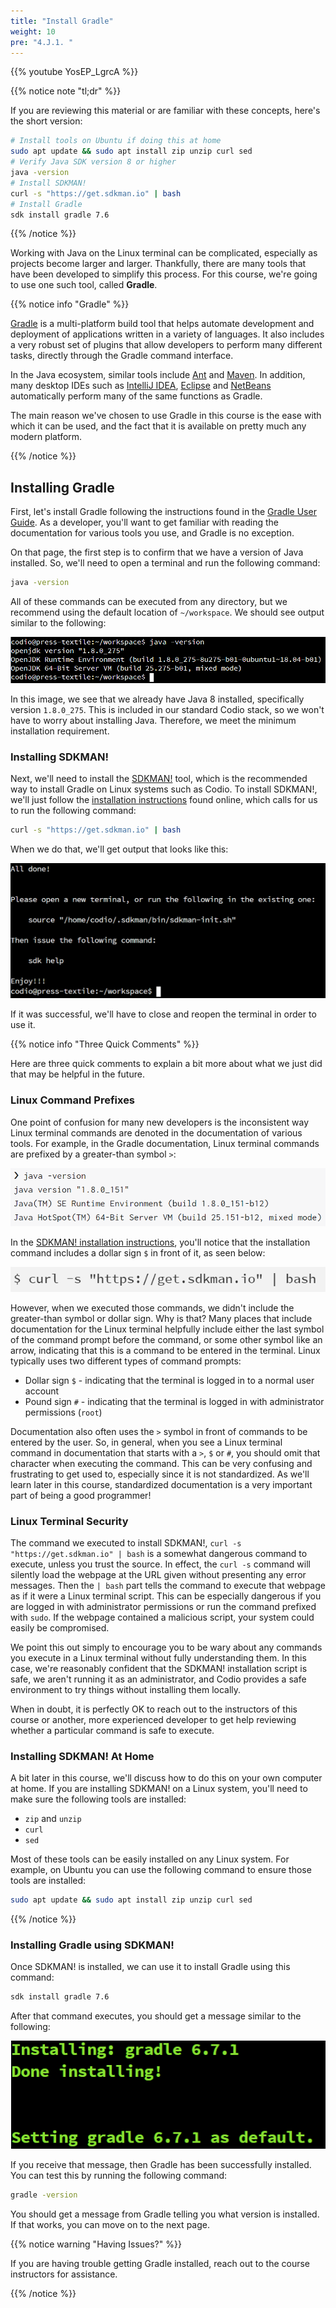 ```yaml
---
title: "Install Gradle"
weight: 10
pre: "4.J.1. "
---
```


{{% youtube YosEP_LgrcA %}}

{{% notice note "tl;dr" %}}

If you are reviewing this material or are familiar with these concepts, here's the short version:

```bash
# Install tools on Ubuntu if doing this at home
sudo apt update && sudo apt install zip unzip curl sed
# Verify Java SDK version 8 or higher
java -version
# Install SDKMAN!
curl -s "https://get.sdkman.io" | bash
# Install Gradle
sdk install gradle 7.6
```

{{% /notice %}}

Working with Java on the Linux terminal can be complicated, especially as projects become larger and larger. Thankfully, there are many tools that have been developed to simplify this process. For this course, we're going to use one such tool, called **Gradle**.

{{% notice info "Gradle" %}}

[Gradle](https://gradle.org/) is a multi-platform build tool that helps automate development and deployment of applications written in a variety of languages. It also includes a very robust set of plugins that allow developers to perform many different tasks, directly through the Gradle command interface. 

In the Java ecosystem, similar tools include [Ant](https://ant.apache.org/) and [Maven](https://maven.apache.org/). In addition, many desktop IDEs such as [IntelliJ IDEA](https://www.jetbrains.com/idea/), [Eclipse](https://www.eclipse.org/eclipseide/) and [NetBeans](https://netbeans.org/) automatically perform many of the same functions as Gradle. 

The main reason we've chosen to use Gradle in this course is the ease with which it can be used, and the fact that it is available on pretty much any modern platform. 

{{% /notice %}}

## Installing Gradle

First, let's install Gradle following the instructions found in the [Gradle User Guide](https://docs.gradle.org/current/userguide/installation.html). As a developer, you'll want to get familiar with reading the documentation for various tools you use, and Gradle is no exception. 

On that page, the first step is to confirm that we have a version of Java installed. So, we'll need to open a terminal and run the following command: 

```bash
java -version
```

All of these commands can be executed from any directory, but we recommend using the default location of `~/workspace`. We should see output similar to the following:

![Java Version](/images/e1/5javaver.png)

In this image, we see that we already have Java 8 installed, specifically version `1.8.0_275`. This is included in our standard Codio stack, so we won't have to worry about installing Java. Therefore, we meet the minimum installation requirement. 

### Installing SDKMAN!

Next, we'll need to install the [SDKMAN!](https://sdkman.io/) tool, which is the recommended way to install Gradle on Linux systems such as Codio. To install SDKMAN!, we'll just follow the [installation instructions](https://sdkman.io/install) found online, which calls for us to run the following command:

```bash
curl -s "https://get.sdkman.io" | bash
```

When we do that, we'll get output that looks like this:

![Install SDKMAN!](/images/e1/6sdk.png)

If it was successful, we'll have to close and reopen the terminal in order to use it. 

{{% notice info "Three Quick Comments" %}}

Here are three quick comments to explain a bit more about what we just did that may be helpful in the future. 

### Linux Command Prefixes

One point of confusion for many new developers is the inconsistent way Linux terminal commands are denoted in the documentation of various tools. For example, in the Gradle documentation, Linux terminal commands are prefixed by a greater-than symbol `>`:

![Arrow Prefix](/images/e1/7arrow.png)

In the [SDKMAN! installation instructions](https://sdkman.io/install), you'll notice that the installation command includes a dollar sign `$` in front of it, as seen below:

![Dollar Sign](/images/e1/7dollar.png)

However, when we executed those commands, we didn't include the greater-than symbol or dollar sign. Why is that? Many places that include documentation for the Linux terminal helpfully include either the last symbol of the command prompt before the command, or some other symbol like an arrow, indicating that this is a command to be entered in the terminal. Linux typically uses two different types of command prompts:

* Dollar sign `$` - indicating that the terminal is logged in to a normal user account
* Pound sign `#` - indicating that the terminal is logged in with administrator permissions (`root`)

Documentation also often uses the `>` symbol in front of commands to be entered by the user. So, in general, when you see a Linux terminal command in documentation that starts with a `>`, `$` or `#`, you should omit that character when executing the command. This can be very confusing and frustrating to get used to, especially since it is not standardized. As we'll learn later in this course, standardized documentation is a very important part of being a good programmer!

### Linux Terminal Security

The command we executed to install SDKMAN!, `curl -s "https://get.sdkman.io" | bash` is a somewhat dangerous command to execute, unless you trust the source. In effect, the `curl -s` command will silently load the webpage at the URL given without presenting any error messages. Then the `| bash` part tells the command to execute that webpage as if it were a Linux terminal script. This can be especially dangerous if you are logged in with administrator permissions or run the command prefixed with `sudo`. If the webpage contained a malicious script, your system could easily be compromised. 

We point this out simply to encourage you to be wary about any commands you execute in a Linux terminal without fully understanding them. In this case, we're reasonably confident that the SDKMAN! installation script is safe, we aren't running it as an administrator, and Codio provides a safe environment to try things without installing them locally. 

When in doubt, it is perfectly OK to reach out to the instructors of this course or another, more experienced developer to get help reviewing whether a particular command is safe to execute.

### Installing SDKMAN! At Home

A bit later in this course, we'll discuss how to do this on your own computer at home. If you are installing SDKMAN! on a Linux system, you'll need to make sure the following tools are installed:

* `zip` and `unzip`
* `curl`
* `sed`

Most of these tools can be easily installed on any Linux system. For example, on Ubuntu you can use the following command to ensure those tools are installed:

```bash
sudo apt update && sudo apt install zip unzip curl sed
```

{{% /notice %}}

### Installing Gradle using SDKMAN!

Once SDKMAN! is installed, we can use it to install Gradle using this command:

```bash
sdk install gradle 7.6
```

After that command executes, you should get a message similar to the following:

![Gradle Install](/images/e1/8gradle.png)

If you receive that message, then Gradle has been successfully installed. You can test this by running the following command:

```bash
gradle -version
```

You should get a message from Gradle telling you what version is installed. If that works, you can move on to the next page.

{{% notice warning "Having Issues?" %}}

If you are having trouble getting Gradle installed, reach out to the course instructors for assistance. 

{{% /notice %}}